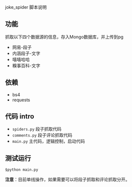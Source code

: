 joke_spider 脚本说明

## 功能

抓取以下四个数据源的信息，存入Mongo数据库，并上传到pg

+ 网易-段子
+ 内涵段子-文字
+ 嘻嘻哈哈
+ 糗事百科-文字


## 依赖

+ bs4
+ requests

## 代码 intro

+ `spiders.py` 段子抓取代码
+ `comments.py` 段子评论抓取代码
+ `main.py`  主代码，逻辑控制，启动代码

## 测试运行

`$python main.py`

**注意**：目前单线操作，如果需要可以将段子抓取和评论抓取分开。